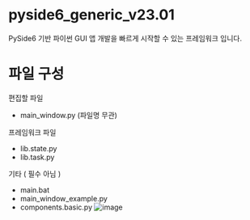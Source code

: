 # pyside6_generic_v23.01
PySide6 기반 파이썬 GUI 앱 개발을 빠르게 시작할 수 있는 프레임워크 입니다.


# 파일 구성
편집할 파일
 - main_window.py (파일명 무관)

프레임워크 파일
 - lib.state.py
 - lib.task.py

기타 ( 필수 아님 )
 - main.bat
 - main_window_example.py
 - components.basic.py
![image](https://github.com/active0831/pyside6_generic_v23.01/assets/91447903/a177d048-6c65-487e-8e99-4881f49af6aa)
